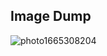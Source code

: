 ## Image Dump


![photo1665308204](https://user-images.githubusercontent.com/32522659/194752317-bfb99eeb-f452-4991-99ff-df6c6b9ba102.jpeg)
